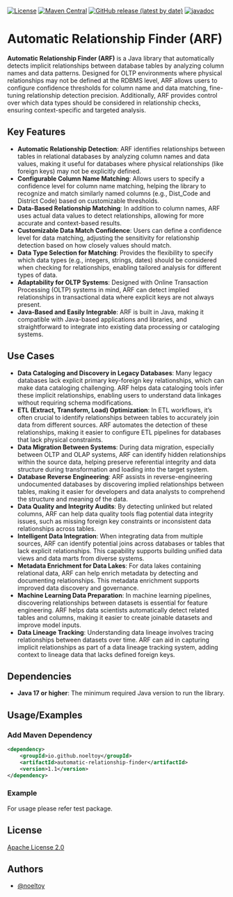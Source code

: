 [![License](https://img.shields.io/badge/License-Apache_2.0-blue.svg)](https://opensource.org/licenses/Apache-2.0)
[![Maven Central](https://img.shields.io/maven-central/v/io.github.noeltoy/automatic-relationship-finder.svg?label=Maven%20Central)](https://search.maven.org/artifact/io.github.noeltoy/automatic-relationship-finder)
[![GitHub release (latest by date)](https://img.shields.io/github/v/release/noeltoy/automatic-relationship-finder?logo=GitHub)](https://github.com/noeltoy/automatic-relationship-finder/releases)
[![javadoc](https://javadoc.io/badge2/io.github.noeltoy/automatic-relationship-finder/javadoc.svg)](https://javadoc.io/doc/io.github.noeltoy/automatic-relationship-finder)
# Automatic Relationship Finder (ARF)

**Automatic Relationship Finder (ARF)** is a Java library that automatically detects implicit relationships between database tables by analyzing column names and data patterns. Designed for OLTP environments where physical relationships may not be defined at the RDBMS level, ARF allows users to configure confidence thresholds for column name and data matching, fine-tuning relationship detection precision. Additionally, ARF provides control over which data types should be considered in relationship checks, ensuring context-specific and targeted analysis.
## Key Features
+ **Automatic Relationship Detection**: ARF identifies relationships between tables in relational databases by analyzing column names and data values, making it useful for databases where physical relationships (like foreign keys) may not be explicitly defined.
+ **Configurable Column Name Matching**: Allows users to specify a confidence level for column name matching, helping the library to recognize and match similarly named columns (e.g., Dist_Code and District Code) based on customizable thresholds.
+ **Data-Based Relationship Matching**: In addition to column names, ARF uses actual data values to detect relationships, allowing for more accurate and context-based results.
+ **Customizable Data Match Confidence**: Users can define a confidence level for data matching, adjusting the sensitivity for relationship detection based on how closely values should match.
+ **Data Type Selection for Matching**: Provides the flexibility to specify which data types (e.g., integers, strings, dates) should be considered when checking for relationships, enabling tailored analysis for different types of data.
+ **Adaptability for OLTP Systems**: Designed with Online Transaction Processing (OLTP) systems in mind, ARF can detect implied relationships in transactional data where explicit keys are not always present.
+ **Java-Based and Easily Integrable**: ARF is built in Java, making it compatible with Java-based applications and libraries, and straightforward to integrate into existing data processing or cataloging systems.

## Use Cases
+ **Data Cataloging and Discovery in Legacy Databases**: Many legacy databases lack explicit primary key-foreign key relationships, which can make data cataloging challenging. ARF helps data cataloging tools infer these implicit relationships, enabling users to understand data linkages without requiring schema modifications.
+ **ETL (Extract, Transform, Load) Optimization**: In ETL workflows, it’s often crucial to identify relationships between tables to accurately join data from different sources. ARF automates the detection of these relationships, making it easier to configure ETL pipelines for databases that lack physical constraints.
+ **Data Migration Between Systems**: During data migration, especially between OLTP and OLAP systems, ARF can identify hidden relationships within the source data, helping preserve referential integrity and data structure during transformation and loading into the target system.
+ **Database Reverse Engineering**: ARF assists in reverse-engineering undocumented databases by discovering implied relationships between tables, making it easier for developers and data analysts to comprehend the structure and meaning of the data.
+ **Data Quality and Integrity Audits**: By detecting unlinked but related columns, ARF can help data quality tools flag potential data integrity issues, such as missing foreign key constraints or inconsistent data relationships across tables.
+ **Intelligent Data Integration**: When integrating data from multiple sources, ARF can identify potential joins across databases or tables that lack explicit relationships. This capability supports building unified data views and data marts from diverse systems.
+ **Metadata Enrichment for Data Lakes**: For data lakes containing relational data, ARF can help enrich metadata by detecting and documenting relationships. This metadata enrichment supports improved data discovery and governance.
+ **Machine Learning Data Preparation**: In machine learning pipelines, discovering relationships between datasets is essential for feature engineering. ARF helps data scientists automatically detect related tables and columns, making it easier to create joinable datasets and improve model inputs.
+ **Data Lineage Tracking**: Understanding data lineage involves tracing relationships between datasets over time. ARF can aid in capturing implicit relationships as part of a data lineage tracking system, adding context to lineage data that lacks defined foreign keys.

## Dependencies
+ **Java 17 or higher**: The minimum required Java version to run the library.

## Usage/Examples
### Add Maven Dependency
```xml
<dependency>
    <groupId>io.github.noeltoy</groupId>
    <artifactId>automatic-relationship-finder</artifactId>
    <version>1.1</version>
</dependency>
```
### Example
For usage please refer test package.
## License
[Apache License 2.0](https://choosealicense.com/licenses/apache-2.0/)

## Authors
- [@noeltoy](https://github.com/NoelToy)